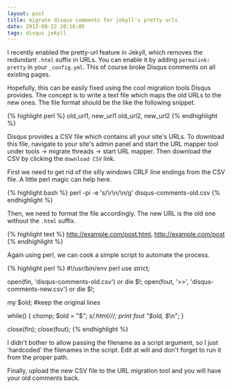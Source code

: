 ```yaml
---
layout: post
title: migrate disqus comments for jekyll's pretty urls
date: 2012-09-22 20:16:05
tags: disqus jekyll
---
```

I recently enabled the pretty-url feature in Jekyll, which removes the redundant `.html` suffix in
URLs. You can enable it by adding `permalink: pretty` in your `_config.yml`. This of course
broke Disqus comments on all existing pages.

Hopefully, this can be easily fixed using the cool migration tools Disqus provides. The concept is to
write a text file which maps the old URLs to the new ones. The file format should be the like the
following snippet.

{% highlight perl %}
old_url1, new_url1
old_url2, new_url2
{% endhighlight %}

Disqus provides a CSV file which contains all your site's URLs. To download this file, navigate
to your site's admin panel and start the URL mapper tool under tools → migrate threads →
start URL mapper. Then download the CSV by clicking the `download CSV` link.

First we need to get rid of the silly windows CRLF line endings from the CSV file.
A little perl magic can help here.

{% highlight bash %}
perl -pi -e 's/\r\n/\n/g' disqus-comments-old.csv
{% endhighlight %}

Then, we need to format the file accordingly. The new URL is the old one without the `.html` suffix.

{% highlight text %}
http://example.com/post.html, http://example.com/post
{% endhighlight %}

Again using perl, we can cook a simple script to automate the process.

{% highlight perl %}
#!/usr/bin/env perl
use strict;

open(fin, 'disqus-comments-old.csv') or die $!;
open(fout, '>>', 'disqus-comments-new.csv') or die $!;

my $old; #keep the original lines

while(<fin>) {
    chomp;
    $old = "$_";
    s/\.html/\//;
    print fout "$old, $_\n";
}

close(fin);
close(fout);
{% endhighlight %}

I didn't bother to allow passing the filename as a script argument, so I just 'hardcoded'
the filenames in the script. Edit at will and don't forget to run it from the proper path.

Finally, upload the new CSV file to the URL migration tool and you will have your old comments back.
